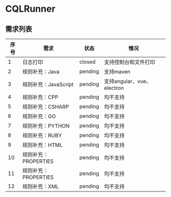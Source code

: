 # CQLRunner

## 需求列表

| 序号  | 需求              | 状态      | 情况                     |
|-----|-----------------|---------|------------------------|
| 1   | 日志打印            | closed  | 支持控制台和文件打印             |
| 2   | 规则补充：Java       | pending | 支持maven                |
| 3   | 规则补充：JavaScript | pending | 支持angular、vue、electron |
| 4   | 规则补充：CPP        | pending | 均不支持                   |
| 5   | 规则补充：CSHARP     | pending | 均不支持                   |
| 6   | 规则补充：GO         | pending | 均不支持                   |
| 7   | 规则补充：PYTHON     | pending | 均不支持                   |
| 8   | 规则补充：RUBY       | pending | 均不支持                   |
| 9   | 规则补充：HTML       | pending | 均不支持                   |
| 10  | 规则补充：PROPERTIES | pending | 均不支持                   |
| 11  | 规则补充：PROPERTIES | pending | 均不支持                   |
| 12  | 规则补充：XML        | pending | 均不支持                   |